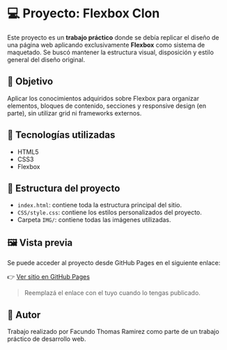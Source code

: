 # 💻 Proyecto: Flexbox Clon

Este proyecto es un **trabajo práctico** donde se debía replicar el diseño de una página web aplicando exclusivamente **Flexbox** como sistema de maquetado. Se buscó mantener la estructura visual, disposición y estilo general del diseño original.

## 🎯 Objetivo

Aplicar los conocimientos adquiridos sobre Flexbox para organizar elementos, bloques de contenido, secciones y responsive design (en parte), sin utilizar grid ni frameworks externos.

## 🚀 Tecnologías utilizadas

- HTML5
- CSS3
- Flexbox

## 📁 Estructura del proyecto

- `index.html`: contiene toda la estructura principal del sitio.
- `CSS/style.css`: contiene los estilos personalizados del proyecto.
- Carpeta `IMG/`: contiene todas las imágenes utilizadas.
  
## 🖼️ Vista previa

Se puede acceder al proyecto desde GitHub Pages en el siguiente enlace:

👉 [Ver sitio en GitHub Pages](https://facuuurz.github.io/tp3-flexbox-clon/)

> Reemplazá el enlace con el tuyo cuando lo tengas publicado.

## 📌 Autor

Trabajo realizado por Facundo Thomas Ramirez como parte de un trabajo práctico de desarrollo web.
